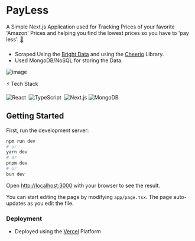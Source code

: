 # PayLess

A Simple Next.js Application used for Tracking Prices of your favorite 'Amazon' Prices and helping you find the lowest prices so you have to 'pay less'.
[🔗](https://pay-less.vercel.app/)

###
- Scraped Using the [Bright Data](https://brightdata.com/products/scraping-browser) and using the [Cheerio](https://cheerio.js.org/) Library.
- Used MongoDB/NoSQL for storing the Data.


![image](https://github.com/alien-droid/PayLess/assets/77412085/0e373b34-c022-46ed-aa09-327268086486)

⚡ Tech Stack

![React](https://img.shields.io/badge/React-20232A?style=for-the-badge&logo=react&logoColor=61DAFB)&nbsp;
![TypeScript](https://img.shields.io/badge/TypeScript-007ACC?style=for-the-badge&logo=typescript&logoColor=white)&nbsp;
![Next.js](https://img.shields.io/badge/-Nextjs-333333?style=flat&logo=Next.js)
![MongoDB](https://img.shields.io/badge/-MongoDB-4DB33D?style=flat&logo=mongodb&logoColor=FFFFFF)



## Getting Started

First, run the development server:

```bash
npm run dev
# or
yarn dev
# or
pnpm dev
# or
bun dev
```

Open [http://localhost:3000](http://localhost:3000) with your browser to see the result.

You can start editing the page by modifying `app/page.tsx`. The page auto-updates as you edit the file.

### Deployment
 - Deployed using the [Vercel](https://vercel.com/alien-droids-projects) Platform 

